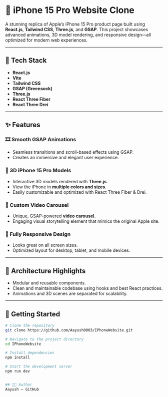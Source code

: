 # 🍎 iPhone 15 Pro Website Clone

A stunning replica of Apple’s iPhone 15 Pro product page built using **React.js**, **Tailwind CSS**, **Three.js**, and **GSAP**. This project showcases advanced animations, 3D model rendering, and responsive design—all optimized for modern web experiences.

---

## 🚀 Tech Stack

- **React.js**
- **Vite**
- **Tailwind CSS**
- **GSAP (Greensock)**
- **Three.js**
- **React Three Fiber**
- **React Three Drei**

---

## ✨ Features

### 🎞️ Smooth GSAP Animations
- Seamless transitions and scroll-based effects using GSAP.
- Creates an immersive and elegant user experience.

### 📱 3D iPhone 15 Pro Models
- Interactive 3D models rendered with **Three.js**.
- View the iPhone in **multiple colors and sizes**.
- Easily customizable and optimized with React Three Fiber & Drei.

### 🎥 Custom Video Carousel
- Unique, GSAP-powered **video carousel**.
- Engaging visual storytelling element that mimics the original Apple site.

### 📱 Fully Responsive Design
- Looks great on all screen sizes.
- Optimized layout for desktop, tablet, and mobile devices.

---

## 🧠 Architecture Highlights

- Modular and reusable components.
- Clean and maintainable codebase using hooks and best React practices.
- Animations and 3D scenes are separated for scalability.

---



## 📂 Getting Started

```bash
# Clone the repository
git clone https://github.com/Aayush0003/IPhoneWebsite.git

# Navigate to the project directory
cd IPhoneWebsite

# Install dependencies
npm install

# Start the development server
npm run dev


## 🧑‍💻 Author
Aayush – GitHub
